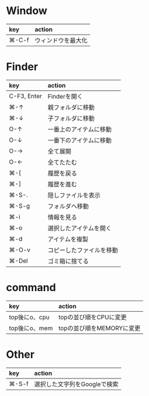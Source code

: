 #  Window
| key   | action             |
|:------|:-------------------|
| ⌘-C-f | ウィンドウを最大化 |

#  Finder
| key         | action                   |
|:------------|:-------------------------|
| C-F3, Enter | Finderを開く             |
| ⌘-↑        | 親フォルダに移動         |
| ⌘-↓        | 子フォルダに移動         |
| O-↑        | 一番上のアイテムに移動   |
| O-↓        | 一番下のアイテムに移動   |
| O-→        | 全て展開                 |
| O-←        | 全てたたむ               |
| ⌘-[         | 履歴を戻る               |
| ⌘-]         | 履歴を進む               |
| ⌘-S-.       | 隠しファイルを表示       |
| ⌘-S-g       | フォルダへ移動           |
| ⌘-i         | 情報を見る               |
| ⌘-o         | 選択したアイテムを開く   |
| ⌘-d         | アイテムを複製           |
| ⌘-O-v       | コピーしたファイルを移動 |
| ⌘-Del       | ゴミ箱に捨てる           |

# command
| key           | action                    |
|:--------------|:--------------------------|
| top後にo、cpu | topの並び順をCPUに変更    |
| top後にo、mem | topの並び順をMEMORYに変更 |

#  Other
| key   | action                       |
|:------|:-----------------------------|
| ⌘-S-f | 選択した文字列をGoogleで検索 |
